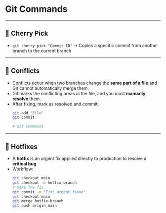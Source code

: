 # Git Commands  

---

## 🔹 Cherry Pick  
- `git cherry-pick "Commit ID"` → Copies a specific commit from another branch to the current branch  

---

## 🔹 Conflicts  
- Conflicts occur when two branches change the **same part of a file** and Git cannot automatically merge them.  
- Git marks the conflicting areas in the file, and you must **manually resolve** them.  
- After fixing, mark as resolved and commit:  
  ```bash
  git add "File"
  git commit

  # Git Commands  

---

## 🔹 Hotfixes  
- A **hotfix** is an urgent fix applied directly to production to resolve a **critical bug**.  
- Workflow:  
  ```bash
  git checkout main
  git checkout -b hotfix-branch
  # make the fix
  git commit -m "Fix: urgent issue"
  git checkout main
  git merge hotfix-branch
  git push origin main

